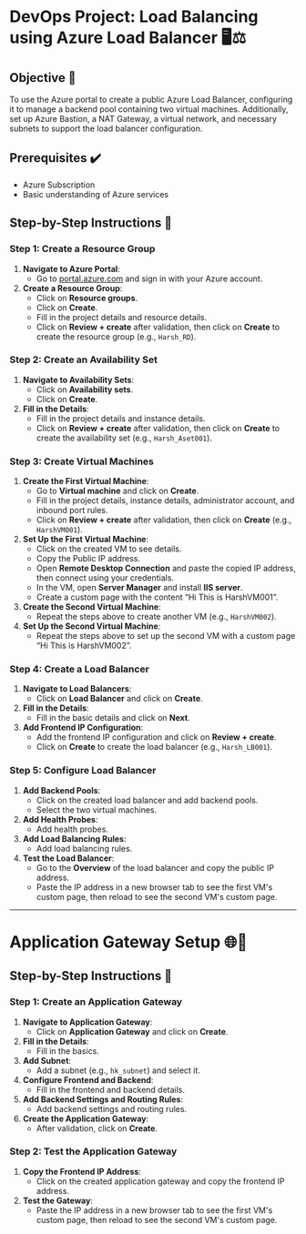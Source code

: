 # DevOps Project: Load Balancing using Azure Load Balancer 🖥️⚖️

## Objective 🎯
To use the Azure portal to create a public Azure Load Balancer, configuring it to manage a backend pool containing two virtual machines. Additionally, set up Azure Bastion, a NAT Gateway, a virtual network, and necessary subnets to support the load balancer configuration.

## Prerequisites ✔️
- Azure Subscription
- Basic understanding of Azure services

## Step-by-Step Instructions 📝

### Step 1: Create a Resource Group
1. **Navigate to Azure Portal**: 
   - Go to [portal.azure.com](https://portal.azure.com/) and sign in with your Azure account.
2. **Create a Resource Group**: 
   - Click on **Resource groups**.
   - Click on **Create**.
   - Fill in the project details and resource details.
   - Click on **Review + create** after validation, then click on **Create** to create the resource group (e.g., `Harsh_RD`).

### Step 2: Create an Availability Set
1. **Navigate to Availability Sets**:
   - Click on **Availability sets**.
   - Click on **Create**.
2. **Fill in the Details**:
   - Fill in the project details and instance details.
   - Click on **Review + create** after validation, then click on **Create** to create the availability set (e.g., `Harsh_Aset001`).

### Step 3: Create Virtual Machines
1. **Create the First Virtual Machine**:
   - Go to **Virtual machine** and click on **Create**.
   - Fill in the project details, instance details, administrator account, and inbound port rules.
   - Click on **Review + create** after validation, then click on **Create** (e.g., `HarshVM001`).
2. **Set Up the First Virtual Machine**:
   - Click on the created VM to see details.
   - Copy the Public IP address.
   - Open **Remote Desktop Connection** and paste the copied IP address, then connect using your credentials.
   - In the VM, open **Server Manager** and install **IIS server**.
   - Create a custom page with the content “Hi This is HarshVM001”.
3. **Create the Second Virtual Machine**:
   - Repeat the steps above to create another VM (e.g., `HarshVM002`).
4. **Set Up the Second Virtual Machine**:
   - Repeat the steps above to set up the second VM with a custom page “Hi This is HarshVM002”.

### Step 4: Create a Load Balancer
1. **Navigate to Load Balancers**:
   - Click on **Load Balancer** and click on **Create**.
2. **Fill in the Details**:
   - Fill in the basic details and click on **Next**.
3. **Add Frontend IP Configuration**:
   - Add the frontend IP configuration and click on **Review + create**.
   - Click on **Create** to create the load balancer (e.g., `Harsh_LB001`).

### Step 5: Configure Load Balancer
1. **Add Backend Pools**:
   - Click on the created load balancer and add backend pools.
   - Select the two virtual machines.
2. **Add Health Probes**:
   - Add health probes.
3. **Add Load Balancing Rules**:
   - Add load balancing rules.
4. **Test the Load Balancer**:
   - Go to the **Overview** of the load balancer and copy the public IP address.
   - Paste the IP address in a new browser tab to see the first VM's custom page, then reload to see the second VM's custom page.

---

# Application Gateway Setup 🌐🚪

## Step-by-Step Instructions 📝

### Step 1: Create an Application Gateway
1. **Navigate to Application Gateway**:
   - Click on **Application Gateway** and click on **Create**.
2. **Fill in the Details**:
   - Fill in the basics.
3. **Add Subnet**:
   - Add a subnet (e.g., `hk_subnet`) and select it.
4. **Configure Frontend and Backend**:
   - Fill in the frontend and backend details.
5. **Add Backend Settings and Routing Rules**:
   - Add backend settings and routing rules.
6. **Create the Application Gateway**:
   - After validation, click on **Create**.

### Step 2: Test the Application Gateway
1. **Copy the Frontend IP Address**:
   - Click on the created application gateway and copy the frontend IP address.
2. **Test the Gateway**:
   - Paste the IP address in a new browser tab to see the first VM's custom page, then reload to see the second VM's custom page.
